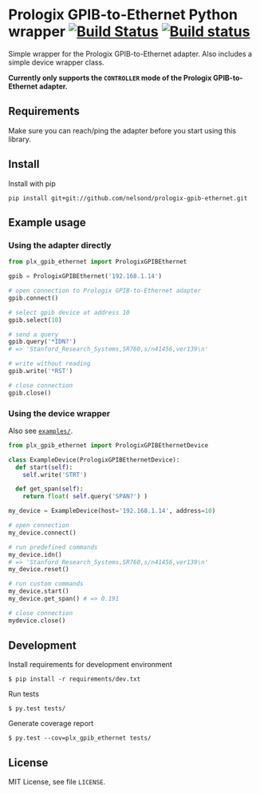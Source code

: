 # Prologix GPIB-to-Ethernet Python wrapper [![Build Status](https://travis-ci.org/nelsond/prologix-gpib-ethernet.svg?branch=master)](https://travis-ci.org/nelsond/prologix-gpib-ethernet) [![Build status](https://ci.appveyor.com/api/projects/status/5xg4cwnyh5y0sk2e/branch/master?svg=true)](https://ci.appveyor.com/project/nelsond/prologix-gpib-ethernet/branch/master)

Simple wrapper for the Prologix GPIB-to-Ethernet adapter. Also includes
a simple device wrapper class.

**Currently only supports the `CONTROLLER` mode of the Prologix
GPIB-to-Ethernet adapter.**

## Requirements

Make sure you can reach/ping the adapter before you start using this
library.

## Install

Install with pip

```shell
pip install git+git://github.com/nelsond/prologix-gpib-ethernet.git
```

## Example usage

### Using the adapter directly

```python
from plx_gpib_ethernet import PrologixGPIBEthernet

gpib = PrologixGPIBEthernet('192.168.1.14')

# open connection to Prologix GPIB-to-Ethernet adapter
gpib.connect()

# select gpib device at address 10
gpib.select(10)

# send a query
gpib.query('*IDN?')
# => 'Stanford_Research_Systems,SR760,s/n41456,ver139\n'

# write without reading
gpib.write('*RST')

# close connection
gpib.close()
```

### Using the device wrapper

Also see [`examples/`](examples/).

```python
from plx_gpib_ethernet import PrologixGPIBEthernetDevice

class ExampleDevice(PrologixGPIBEthernetDevice):
  def start(self):
    self.write('STRT')

  def get_span(self):
    return float( self.query('SPAN?') )

my_device = ExampleDevice(host='192.168.1.14', address=10)

# open connection
my_device.connect()

# run predefined commands
my_device.idn()
# => 'Stanford_Research_Systems,SR760,s/n41456,ver139\n'
my_device.reset()

# run custom commands
my_device.start()
my_device.get_span() # => 0.191

# close connection
mydevice.close()
```

## Development

Install requirements for development environment

```shell
$ pip install -r requirements/dev.txt
```

Run tests

```shell
$ py.test tests/
```

Generate coverage report

```shell
$ py.test --cov=plx_gpib_ethernet tests/
```

## License

MIT License, see file `LICENSE`.
